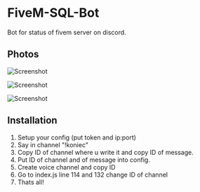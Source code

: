 # FiveM-SQL-Bot

Bot for status of fivem server on discord.


## Photos
![Screenshot](https://media.discordapp.net/attachments/772442104135548958/803387874212315206/unknown.png)

![Screenshot](https://cdn.discordapp.com/attachments/772442104135548958/803388205788823562/unknown.png)

![Screenshot](https://media.discordapp.net/attachments/772442104135548958/803388367206744104/unknown.png)

## Installation
1. Setup your config (put token and ip:port)
2. Say in channel "!koniec"
3. Copy ID of channel where u write it and copy ID of message.
4. Put ID of channel and of message into config.
5. Create voice channel and copy ID
6. Go to index.js line 114 and 132 change ID of channel
7. Thats all!

